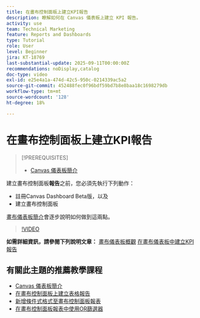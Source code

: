 ```yaml
---
title: 在畫布控制面板上建立KPI報告
description: 瞭解如何在 Canvas 儀表板上建立 KPI 報告。
activity: use
team: Technical Marketing
feature: Reports and Dashboards
type: Tutorial
role: User
level: Beginner
jira: KT-18769
last-substantial-update: 2025-09-11T00:00:00Z
recommendations: noDisplay,catalog
doc-type: video
exl-id: e25e4a1a-474d-42c5-950c-0214339ac5a2
source-git-commit: 452488fec0f96bdf59bd7b8e8baa18c1698279db
workflow-type: tm+mt
source-wordcount: '128'
ht-degree: 18%

---
```


# 在畫布控制面板上建立KPI報告

>[!PREREQUISITES]
>
>* [Canvas 儀表板簡介](/help/reporting/canvas-dashboards/introduction-to-canvas-dashboards.md)

建立畫布控制面板&#x200B;**報告**&#x200B;之前，您必須先執行下列動作：

* 註冊Canvas Dashboard Beta版，以及
* 建立畫布控制面板

[畫布儀表板簡介](/help/reporting/canvas-dashboards/introduction-to-canvas-dashboards.md)會逐步說明如何做到這兩點。

>[!VIDEO](https://video.tv.adobe.com/v/3474841/?quality=12&learn=on&enablevpops)

**如需詳細資訊，請參閱下列說明文章：**
[畫布儀表板概觀](https://experienceleague.adobe.com/en/docs/workfront/using/reporting/canvas-dashboards/canvas-dashboards-overview)
[在畫布儀表板中建立KPI報告](https://experienceleague.adobe.com/en/docs/workfront/using/reporting/canvas-dashboards/add-reports/build-kpi-report)

## 有關此主題的推薦教學課程

* [Canvas 儀表板簡介](/help/reporting/canvas-dashboards/introduction-to-canvas-dashboards.md)
* [在畫布控制面板上建立表格報告](/help/reporting/canvas-dashboards/create-a-table-report-on-a-canvas-dashboard.md)
* [新增條件式格式至畫布控制面板報表](/help/reporting/canvas-dashboards/add-conditional-formatting-to-a-canvas-dashboard-report.md)
* [在畫布控制面板報表中使用OR篩選器](/help/reporting/canvas-dashboards/use-an-or-filter-in-a-canvas-dashboard-report.md)
